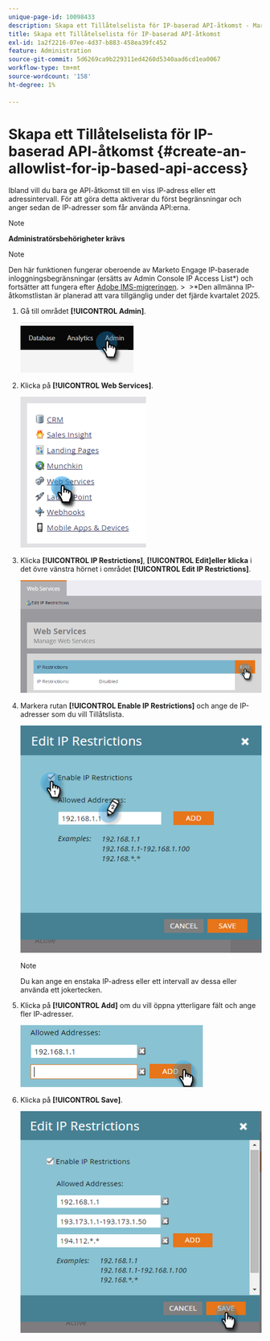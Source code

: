 ```yaml
---
unique-page-id: 10098433
description: Skapa ett Tillåtelselista för IP-baserad API-åtkomst - Marketo Docs - produktdokumentation
title: Skapa ett Tillåtelselista för IP-baserad API-åtkomst
exl-id: 1a2f2216-07ee-4d37-b883-458ea39fc452
feature: Administration
source-git-commit: 5d6269ca9b229311ed4260d5340aad6cd1ea0067
workflow-type: tm+mt
source-wordcount: '158'
ht-degree: 1%

---
```


# Skapa ett Tillåtelselista för IP-baserad API-åtkomst {#create-an-allowlist-for-ip-based-api-access}

Ibland vill du bara ge API-åtkomst till en viss IP-adress eller ett adressintervall. För att göra detta aktiverar du först begränsningar och anger sedan de IP-adresser som får använda API:erna.

>[!NOTE]
>
>**Administratörsbehörigheter krävs**

>[!NOTE]
>
>Den här funktionen fungerar oberoende av Marketo Engage IP-baserade inloggningsbegränsningar (ersätts av Admin Console IP Access List*) och fortsätter att fungera efter [Adobe IMS-migreringen](/help/marketo/product-docs/administration/marketo-with-adobe-identity/adobe-identity-management-overview.md).
>&#x200B;> 
>&#x200B;>&#42;Den allmänna IP-åtkomstlistan är planerad att vara tillgänglig under det fjärde kvartalet 2025.

1. Gå till området **[!UICONTROL Admin]**.

   ![](assets/create-an-allowlist-for-ip-based-api-access-1.png)

1. Klicka på **[!UICONTROL Web Services]**.

   ![](assets/create-an-allowlist-for-ip-based-api-access-2.png)

1. Klicka **[!UICONTROL IP Restrictions]**, **[!UICONTROL Edit]eller klicka** i det övre vänstra hörnet i området **[!UICONTROL Edit IP Restrictions]**.

   ![](assets/create-an-allowlist-for-ip-based-api-access-3.png)

1. Markera rutan **[!UICONTROL Enable IP Restrictions]** och ange de IP-adresser som du vill Tillåtslista.

   ![](assets/create-an-allowlist-for-ip-based-api-access-4.png)

   >[!NOTE]
   >
   >Du kan ange en enstaka IP-adress eller ett intervall av dessa eller använda ett jokertecken.

1. Klicka på **[!UICONTROL Add]** om du vill öppna ytterligare fält och ange fler IP-adresser.

   ![](assets/create-an-allowlist-for-ip-based-api-access-5.png)

1. Klicka på **[!UICONTROL Save]**.

   ![](assets/create-an-allowlist-for-ip-based-api-access-6.png)
